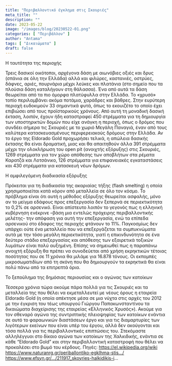 ```yaml
---
title: "Περιβαλλοντικό έγκλημα στις Σκουριές"
meta_title: ""
description: ""
date: 2023-05-22
image: "/images/blog/20230522-01.png"
categories: [ "Περιβάλλον" ]
author: "Antama"
tags: [ "Δικαιώματα" ]
draft: false
---
```


Η ταυτότητα της περιοχής

Τρεις δασικοί οικότοποι, αρχέγονα δάση με αιωνόβιες οξιές και δρυς (σπάνια σε όλη την Ελλάδα) αλλά και φιλύρες,
καστανιές, οστρύες, δάφνες, αριές, πουρνάρια μέχρι λεύκες και πλατάνια (στο σημείο που τα πλούσια δάση καταλήγουν στη
θάλασσα). Ένα από αυτά τα δάση θεωρείται από τα πιο όμορφα πλατύφυλλα στην Ελλάδα. Το «χρυσό» τοπίο περιλαμβάνει ακόμα
ποτάμια, χαράδρες και βάθρες. Στην ευρύτερη περιοχή ευδοκιμούν 33 σημαντικά φυτά, όπως το εκουιζέτο το οποίο έχει
επιβιώσει από τους προϊστορικούς χρόνους. Από αυτή τη μοναδική δασική έκταση, λοιπόν, έχουν ήδη καταστραφεί 450
στρέμματα για τη δημιουργία των υποστηρικτών δομών που είχε ανάγκη η περιοχή, όπως ο δρόμος που συνδέει σήμερα τις
Σκουριές με το χωριό Μεγάλη Παναγιά, έναν από τους καλύτερα κατασκευασμένους περιφερειακούς δρόμους στην Ελλάδα. Αν το
έργο της Eldorado Gold προχωρήσει τελικά, η απώλεια δασικής έκτασης θα είναι δραματική, μιας και θα απαιτηθούν άλλα 391
στρέμματα μέχρι την ολοκλήρωση του open pit (ανοιχτής εξόρυξης) στις Σκουριές, 1269 στρέμματα για τον χώρο απόθεσης των
αποβλήτων στα ρέματα Καρατζά και Λοτσάνικο, 126 στρέμματα για επιφανειακές εγκαταστάσεις και 430 στρέμματα για κατασκευή
νέων δρόμων.

Η αμφιλεγόμενη διαδικασία εξόρυξης

Πρόκειται για τη διαδικασία της ακαριαίας τήξης (flash smelting) η οποία χρησιμοποιείται κατά κόρον από μεταλλεία σε όλο
τον κόσμο. Το πρόβλημα είναι ότι αυτή η μέθοδος εξόρυξης θεωρείται ασφαλής, μόνο αν το μείγμα εδάφους προς επεξεργασία
δεν ξεπερνά σε περιεκτικότητα το 0,2% σε αρσενικό. Είναι απίστευτο λοιπόν το γεγονός πως η ελληνική κυβέρνηση ενέκρινε
–βάση μια εντελώς πρόχειρης περιβαλλοντικής μελέτης- την απόφαση για αυτή την επεξεργασία, ενώ τα επίπεδα αρσενικού στο
έδαφος της περιοχής φτάνουν το 11%. Παγκοσμίως δεν υπάρχει ούτε ένα μεταλλείο που να επεξεργάζεται τα συμπυκνώματα αυτά
με την τόσο μεγάλη περιεκτικότητα, γιατί η επικινδυνότητα σε ένα δεύτερο στάδιο επεξεργασίας και απόθεσης των εξαιρετικά
τοξικών λυμάτων είναι πολύ αυξημένη. Επίσης να σημειωθεί πως η παραπάνω ανοιχτή εξόρυξη θα πρέπει να συνοδεύεται από
χρήση εκρηκτικών τέτοιας ποσότητας που σε 11 χρόνια θα μιλάμε για 16.878 τόνους. Οι εκπομπές μικροσωματιδίων από τη
σκόνη που θα δημιουργούν τα εκρηκτικά θα είναι πολύ πάνω από τα επιτρεπτά όρια.

Το ξεπούλημα της δημόσιας περιουσίας και ο αγώνας των κατοίκων

Τέσσερα χρόνια τώρα ακούμε πάρα πολλά για τις Σκουριές και τα μεταλλεία της που θέλει να εκμεταλλευτεί με νέους όρους η
εταιρεία Eldorado Gold (η οποία απέκτησε μέσα σε μια νύχτα στις αρχές του 2012 με την έγκριση του τέως υπουργού Γιώργου
Παπακωνσταντίνου τα δικαιώματα διαχείρισης της εταιρείας «Ελληνικός Χρυσός»). Aκούμε για τον σθεναρό αγώνα της
συντριπτικής πλειοψηφίας των κατοίκων ενάντια σε αυτό το φαραωνικών διαστάσεων έργο και για τις διαμαρτυρίες των
λιγότερων εκείνων που είναι υπέρ του έργου, αλλά δεν ακούγονται και τόσα πολλά για τις περιβαλλοντικές επιπτώσεις του.
Στεκόμαστε αλληλέγγυοι στο δίκαιο αγώνα των κατοίκων της Χαλκιδικής, ενάντια σε κάθε “Eldorado Gold” και στην
περιβαλλοντική καταστροφή που θέλει να προκαλέσει στο βωμό του κέρδους.
Πηγές:
https://el.wikipedia.org/wiki
https://www.naturanrg.gr/periballontiko-egklhma-stis.../
https://www.efsyn.gr/.../211917_skoyries-halkidikis-i...
